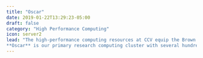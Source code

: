 ```yaml
---
title: "Oscar"
date: 2019-01-22T13:29:23-05:00
draft: false
category: "High Performance Computing"
icon: server2
lead: "The high-performance computing resources at CCV equip the Brown research community to undertake complex numerical simulation, modeling, and data analysis.
**Oscar** is our primary research computing cluster with several hundred multi-core nodes sharing a high-performance interconnect and file system. Applications can be run interactively or scheduled as batch jobs."
---
```

